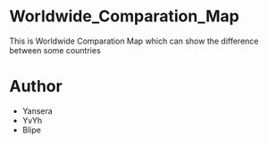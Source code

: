 # Worldwide_Comparation_Map

This is Worldwide Comparation Map which can show the difference between some countries

# Author
* Yansera
* YvYh
* Blipe






